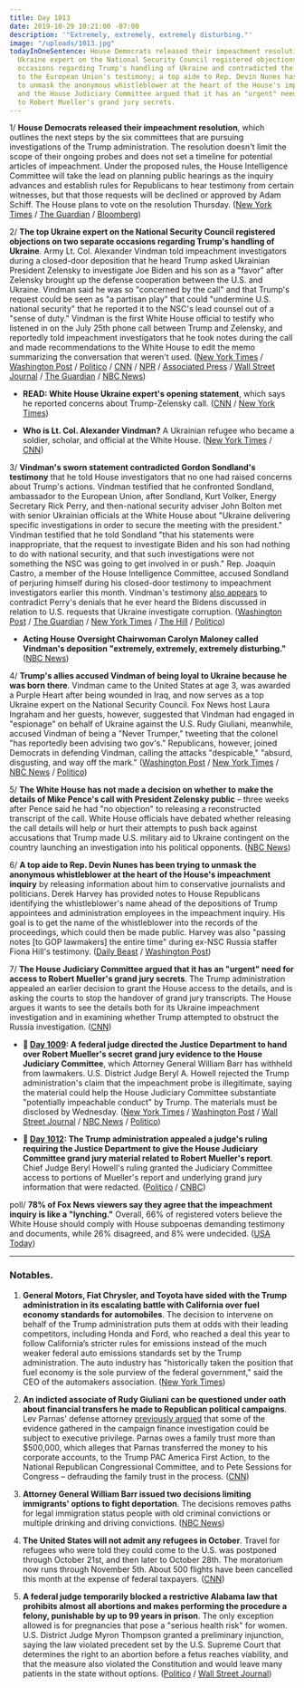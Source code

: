 ```yaml
---
title: Day 1013
date: 2019-10-29 10:21:00 -07:00
description: '"Extremely, extremely, extremely disturbing."'
image: "/uploads/1013.jpg"
todayInOneSentence: House Democrats released their impeachment resolution; the top
  Ukraine expert on the National Security Council registered objections on two separate
  occasions regarding Trump's handling of Ukraine and contradicted the U.S. Ambassador
  to the European Union's testimony; a top aide to Rep. Devin Nunes has been trying
  to unmask the anonymous whistleblower at the heart of the House's impeachment inquiry;
  and the House Judiciary Committee argued that it has an "urgent" need for access
  to Robert Mueller's grand jury secrets.
---
```


1/ **House Democrats released their impeachment resolution**, which outlines the next steps by the six committees that are pursuing investigations of the Trump administration. The resolution doesn't limit the scope of their ongoing probes and does not set a timeline for potential articles of impeachment. Under the proposed rules, the House Intelligence Committee will take the lead on planning public hearings as the inquiry advances and establish rules for Republicans to hear testimony from certain witnesses, but that those requests will be declined or approved by Adam Schiff. The House plans to vote on the resolution Thursday. ([New York Times](https://www.nytimes.com/2019/10/29/us/politics/trump-impeachment.html#link-69109e29) / [The Guardian](https://www.theguardian.com/us-news/live/2019/oct/29/trump-news-today-live-impeachment-inquiry-alexander-vindman-ukraine-call-latest-updates?page=with:block-5db88db58f08c428d8932d8f#block-5db88db58f08c428d8932d8f) / [Bloomberg](https://www.bloomberg.com/news/articles/2019-10-29/officer-on-trump-call-arrives-at-hearing-impeachment-update?srnd=politics-vp))

2/ **The top Ukraine expert on the National Security Council registered objections on two separate occasions regarding Trump's handling of Ukraine**. Army Lt. Col. Alexander Vindman told impeachment investigators during a closed-door deposition that he heard Trump asked Ukrainian President Zelensky to investigate Joe Biden and his son as a "favor" after Zelensky brought up the defense cooperation between the U.S. and Ukraine. Vindman said he was so "concerned by the call" and that Trump's request could be seen as "a partisan play" that could "undermine U.S. national security" that he reported it to the NSC's lead counsel out of a "sense of duty." Vindman is the first White House official to testify who listened in on the July 25th phone call between Trump and Zelensky, and reportedly told impeachment investigators that he took notes during the call and made recommendations to the White House to edit the memo summarizing the conversation that weren't used. ([New York Times](https://www.nytimes.com/2019/10/28/us/politics/Alexander-Vindman-trump-impeachment.html) / [Washington Post](https://www.washingtonpost.com/national-security/vindman-offers-a-firsthand-account-of-critical-episodes-in-alleged-quid-pro-quo/2019/10/29/cb16a5c0-fa45-11e9-ac8c-8eced29ca6ef_story.html) / [Politico](https://www.politico.com/news/2019/10/28/vindman-testimony-trump-national-security-000305) / [CNN](https://www.cnn.com/2019/10/28/politics/wh-ukraine-expert-opening-statement/index.html) / [NPR](https://www.npr.org/2019/10/28/774266978/top-ukraine-expert-reported-concerns-about-trumps-july-call-with-ukraine-preside) / [Associated Press](https://apnews.com/d5bb1706469f40b0b79db412227fc1a8) / [Wall Street Journal](https://www.wsj.com/articles/house-panels-hear-officialsconcerns-about-trumps-ukraine-call-11572357591) / [The Guardian](https://www.theguardian.com/us-news/live/2019/oct/29/trump-news-today-live-impeachment-inquiry-alexander-vindman-ukraine-call-latest-updates?page=with:block-5db8640c8f08cb84c60a0d4a#block-5db8640c8f08cb84c60a0d4a) / [NBC News](https://www.nbcnews.com/politics/trump-impeachment-inquiry/national-security-official-plans-tell-congress-about-pressure-ukraine-his-n1073146))

* **READ: White House Ukraine expert's opening statement**, which says he reported concerns about Trump-Zelensky call. ([CNN](https://www.cnn.com/2019/10/28/politics/wh-ukraine-expert-opening-statement/index.html) / [New York Times](https://www.nytimes.com/interactive/2019/10/29/us/politics/vindman-statement-impeachment.html))

* **Who is Lt. Col. Alexander Vindman?** A Ukrainian refugee who became a soldier, scholar, and official at the White House. ([New York Times](https://www.nytimes.com/2019/10/29/us/politics/who-is-alexander-vindman.html) / [CNN](https://www.cnn.com/2019/10/29/politics/alexander-vindman-who-is-impeachment-testimony/index.html))

3/ **Vindman's sworn statement contradicted Gordon Sondland's testimony** that he told House investigators that no one had raised concerns about Trump's actions. Vindman testified that he confronted Sondland, ambassador to the European Union, after Sondland, Kurt Volker, Energy Secretary Rick Perry, and then-national security adviser John Bolton met with senior Ukrainian officials at the White House about "Ukraine delivering specific investigations in order to secure the meeting with the president." Vindman testified that he told Sondland "that his statements were inappropriate, that the request to investigate Biden and his son had nothing to do with national security, and that such investigations were not something the NSC was going to get involved in or push." Rep. Joaquin Castro, a member of the House Intelligence Committee, accused Sondland of perjuring himself during his closed-door testimony to impeachment investigators earlier this month. Vindman's testimony [also appears](https://www.politico.com/news/2019/10/29/nsc-official-testimony-ukraine-perry-061244) to contradict Perry's denials that he ever heard the Bidens discussed in relation to U.S. requests that Ukraine investigate corruption. ([Washington Post](https://www.washingtonpost.com/national-security/vindman-offers-a-firsthand-account-of-critical-episodes-in-alleged-quid-pro-quo/2019/10/29/cb16a5c0-fa45-11e9-ac8c-8eced29ca6ef_story.html) / [The Guardian](https://www.theguardian.com/us-news/live/2019/oct/29/trump-news-today-live-impeachment-inquiry-alexander-vindman-ukraine-call-latest-updates?page=with:block-5db89dbf8f08d669cdaaf2f5#block-5db89dbf8f08d669cdaaf2f5) / [New York Times](https://www.nytimes.com/2019/10/28/us/politics/Alexander-Vindman-trump-impeachment.html) / [The Hill](https://thehill.com/homenews/house/467851-castro-it-appears-sondland-committed-perjury) / [Politico](https://www.politico.com/news/2019/10/29/gordon-sondland-perjury-charges-061056))

* **Acting House Oversight Chairwoman Carolyn Maloney called Vindman's deposition "extremely, extremely, extremely disturbing."** ([NBC News](https://www.nbcnews.com/politics/trump-impeachment-inquiry/extremely-disturbing-top-dems-alarmed-over-vindman-s-testimony-trump-n1073371))

4/ **Trump's allies accused Vindman of being loyal to Ukraine because he was born there**. Vindman came to the United States at age 3, was awarded a Purple Heart after being wounded in Iraq, and now serves as a top Ukraine expert on the National Security Council. Fox News host Laura Ingraham and her guests, however, suggested that Vindman had engaged in "espionage" on behalf of Ukraine against the U.S. Rudy Giuliani, meanwhile, accused Vindman of being a "Never Trumper," tweeting that the colonel "has reportedly been advising two gov's." Republicans, however, joined Democrats in defending Vindman, calling the attacks "despicable," "absurd, disgusting, and way off the mark." ([Washington Post](https://www.washingtonpost.com/politics/2019/10/29/trump-allies-attack-loyalty-impeachment-inquiry-witness-because-he-was-born-ukraine/) / [New York Times](https://www.nytimes.com/2019/10/29/business/media/fox-news-alexander-vindman.html) / [NBC News](https://www.nbcnews.com/politics/politics-news/lawmakers-both-sides-decry-attacks-lt-col-vindman-shameful-despicable-n1073381) / [Politico](https://www.politico.com/news/2019/10/29/republicans-defend-impeachment-witness-vindman-061057))

5/ **The White House has not made a decision on whether to make the details of Mike Pence's call with President Zelensky public** – three weeks after Pence said he had "no objection" to releasing a reconstructed transcript of the call. White House officials have debated whether releasing the call details will help or hurt their attempts to push back against accusations that Trump made U.S. military aid to Ukraine contingent on the country launching an investigation into his political opponents. ([NBC News](https://www.nbcnews.com/politics/trump-impeachment-inquiry/internal-white-house-debate-stifles-release-pence-zelenskiy-call-n1073091))

6/ **A top aide to Rep. Devin Nunes has been trying to unmask the anonymous whistleblower at the heart of the House's impeachment inquiry** by releasing information about him to conservative journalists and politicians. Derek Harvey has provided notes to House Republicans identifying the whistleblower's name ahead of the depositions of Trump appointees and administration employees in the impeachment inquiry. His goal is to get the name of the whistleblower into the records of the proceedings, which could then be made public. Harvey was also "passing notes \[to GOP lawmakers\] the entire time" during ex-NSC Russia staffer Fiona Hill's testimony. ([Daily Beast](https://www.thedailybeast.com/devin-nunes-aide-is-leaking-the-ukraine-whistleblowers-name-sources-say) / [Washington Post](https://www.washingtonpost.com/national-security/in-impeachment-inquiry-republican-lawmakers-ask-questions-about-whistleblower-loyalty-to-trump-and-conspiracy-theories/2019/10/26/bf733450-f760-11e9-a285-882a8e386a96_story.html))

7/ **The House Judiciary Committee argued that it has an "urgent" need for access to Robert Mueller's grand jury secrets**. The Trump administration appealed an earlier decision to grant the House access to the details, and is asking the courts to stop the handover of grand jury transcripts. The House argues it wants to see the details both for its Ukraine impeachment investigation and in examining whether Trump attempted to obstruct the Russia investigation. ([CNN](https://www.cnn.com/2019/10/29/politics/house-judiciary-mueller-grand-jury-documents/index.html))

* **📌 [Day 1009](https://whatthefuckjusthappenedtoday.com/2019/10/25/day-1009/#1-a-federal-judge-directed-the-justi): A federal judge directed the Justice Department to hand over Robert Mueller's secret grand jury evidence to the House Judiciary Committee**, which Attorney General William Barr has withheld from lawmakers. U.S. District Judge Beryl A. Howell rejected the Trump administration's claim that the impeachment probe is illegitimate, saying the material could help the House Judiciary Committee substantiate "potentially impeachable conduct" by Trump. The materials must be disclosed by Wednesday. ([New York Times](https://www.nytimes.com/2019/10/25/us/politics/house-impeachment-subpoenas.html) / [Washington Post](https://www.washingtonpost.com/local/legal-issues/us-judge-orders-mueller-grand-jury-materials-released-to-house-judiciary-committee-in-impeachment-inquiry/2019/10/25/18e60278-f75d-11e9-a285-882a8e386a96_story.html) / [Wall Street Journal](https://www.wsj.com/articles/mueller-grand-jury-materials-must-be-transmitted-to-congress-judge-rules-11572034351) / [NBC News](https://www.nbcnews.com/politics/trump-impeachment-inquiry/federal-judge-orders-justice-department-turn-over-mueller-grand-jury-n1072226) / [Politico](https://www.politico.com/news/2019/10/25/judge-rules-doj-must-turn-over-mueller-grand-jury-material-to-house-democrats-000299))

* **📌 [Day 1012](https://whatthefuckjusthappenedtoday.com/2019/10/28/day-1012/#5-the-trump-administration-appealed): The Trump administration appealed a judge's ruling requiring the Justice Department to give the House Judiciary Committee grand jury material related to Robert Mueller's report**. Chief Judge Beryl Howell's ruling granted the Judiciary Committee access to portions of Mueller's report and underlying grand jury information that were redacted. ([Politico](https://www.politico.com/news/2019/10/28/donald-trump-muller-grand-jury-material-059893) / [CNBC](https://www.cnbc.com/2019/10/28/justice-department-to-appeal-ruling-forcing-it-to-turn-over-mueller-materials.html))

poll/ **78% of Fox News viewers say they agree that the impeachment inquiry is like a "lynching."** Overall, 66% of registered voters believe the White House should comply with House subpoenas demanding testimony and documents, while 26% disagreed, and 8% were undecided. ([USA Today](https://www.usatoday.com/story/news/politics/2019/10/29/trump-poll-impeachment-ukraine-call-core-supporters/2478185001/))

---

### Notables.

1. **General Motors, Fiat Chrysler, and Toyota have sided with the Trump administration in its escalating battle with California over fuel economy standards for automobiles**. The decision to intervene on behalf of the Trump administration puts them at odds with their leading competitors, including Honda and Ford, who reached a deal this year to follow California’s stricter rules for emissions instead of the much weaker federal auto emissions standards set by the Trump administration. The auto industry has "historically taken the position that fuel economy is the sole purview of the federal government," said the CEO of the automakers association. ([New York Times](https://www.nytimes.com/2019/10/28/climate/general-motors-california-emissions-trump.html))

2. **An indicted associate of Rudy Giuliani can be questioned under oath about financial transfers he made to Republican political campaigns**. Lev Parnas' defense attorney [previously argued](https://whatthefuckjusthappenedtoday.com/2019/10/23/day-1007/#6-two-of-rudy-giulianis-associates-p) that some of the evidence gathered in the campaign finance investigation could be subject to executive privilege. Parnas owes a family trust more than $500,000, which alleges that Parnas transferred the money to his corporate accounts, to the Trump PAC America First Action, to the National Republican Congressional Committee, and to Pete Sessions for Congress – defrauding the family trust in the process. ([CNN](https://www.cnn.com/2019/10/29/politics/lev-parnas-republican-rudy-giuliani/index.html))

3. **Attorney General William Barr issued two decisions limiting immigrants' options to fight deportation**. The decisions removes paths for legal immigration status people with old criminal convictions or multiple drinking and driving convictions. ([NBC News](https://www.nbcnews.com/politics/immigration/ag-barr-issues-2-decisions-limiting-ways-immigrants-can-fight-n1073026))

4. **The United States will not admit any refugees in October**. Travel for refugees who were told they could come to the U.S. was postponed through October 21st, and then later to October 28th. The moratorium now runs through November 5th. About 500 flights have been cancelled this month at the expense of federal taxpayers. ([CNN](https://www.cnn.com/2019/10/29/politics/refugee-pause-october/index.html))

5. **A federal judge temporarily blocked a restrictive Alabama law that prohibits almost all abortions and makes performing the procedure a felony, punishable by up to 99 years in prison**. The only exception allowed is for pregnancies that pose a "serious health risk" for women. U.S. District Judge Myron Thompson granted a preliminary injunction, saying the law violated precedent set by the U.S. Supreme Court that determines the right to an abortion before a fetus reaches viability, and that the measure also violated the Constitution and would leave many patients in the state without options. ([Politico](https://www.politico.com/news/2019/10/29/federal-judge-blocks-alabamas-near-total-abortion-ban-061069) / [Wall Street Journal](https://www.wsj.com/articles/federal-judge-temporarily-blocks-restrictive-alabama-abortion-law-11572364237))